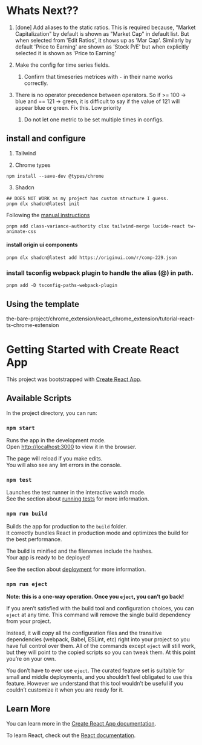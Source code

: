 # Whats Next??
1. [done] Add aliases to the static ratios. This is required because, "Market Capitalization" by default is shown as "Market Cap" in default list. But when selected from 'Edit Ratios', it shows up as 'Mar Cap'. Similarly by default 'Price to Earning' are shown as 'Stock P/E' but when explicitly selected it is shown as 'Price to Earning'

2. Make the config for time series fields.

    1. Confirm that timeseries metrices with `-` in their name works correctly. 

3. There is no operator precedence between operators. So if >= 100 -> blue and == 121 -> green, it is difficult to say if the value of 121 will appear blue or green. Fix this. Low priority

    1. Do not let one metric to be set multiple times in configs. 

    

## install and configure

1. Tailwind

2. Chrome types
```
npm install --save-dev @types/chrome
```

3. Shadcn
```
## DOES NOT WORK as my project has custom structure I guess.
pnpm dlx shadcn@latest init
```

Following the [manual instructions](https://ui.shadcn.com/docs/installation/manual)
```
pnpm add class-variance-authority clsx tailwind-merge lucide-react tw-animate-css
```

#### install origin ui components
```
pnpm dlx shadcn@latest add https://originui.com/r/comp-229.json
```

### install tsconfig webpack plugin to handle the alias (@) in path.
```
pnpm add -D tsconfig-paths-webpack-plugin
```

## Using the template 

the-bare-project/chrome_extension/react_chrome_extension/tutorial-react-ts-chrome-extension


# Getting Started with Create React App

This project was bootstrapped with [Create React App](https://github.com/facebook/create-react-app).

## Available Scripts

In the project directory, you can run:

### `npm start`

Runs the app in the development mode.\
Open [http://localhost:3000](http://localhost:3000) to view it in the browser.

The page will reload if you make edits.\
You will also see any lint errors in the console.

### `npm test`

Launches the test runner in the interactive watch mode.\
See the section about [running tests](https://facebook.github.io/create-react-app/docs/running-tests) for more information.

### `npm run build`

Builds the app for production to the `build` folder.\
It correctly bundles React in production mode and optimizes the build for the best performance.

The build is minified and the filenames include the hashes.\
Your app is ready to be deployed!

See the section about [deployment](https://facebook.github.io/create-react-app/docs/deployment) for more information.

### `npm run eject`

**Note: this is a one-way operation. Once you `eject`, you can’t go back!**

If you aren’t satisfied with the build tool and configuration choices, you can `eject` at any time. This command will remove the single build dependency from your project.

Instead, it will copy all the configuration files and the transitive dependencies (webpack, Babel, ESLint, etc) right into your project so you have full control over them. All of the commands except `eject` will still work, but they will point to the copied scripts so you can tweak them. At this point you’re on your own.

You don’t have to ever use `eject`. The curated feature set is suitable for small and middle deployments, and you shouldn’t feel obligated to use this feature. However we understand that this tool wouldn’t be useful if you couldn’t customize it when you are ready for it.

## Learn More

You can learn more in the [Create React App documentation](https://facebook.github.io/create-react-app/docs/getting-started).

To learn React, check out the [React documentation](https://reactjs.org/).
